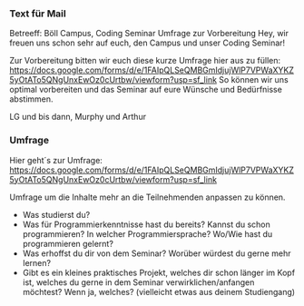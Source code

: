### Text für Mail
Betreeff: Böll Campus, Coding Seminar Umfrage zur Vorbereitung
Hey,
wir freuen uns schon sehr auf euch, den Campus und unser Coding Seminar!

Zur Vorbereitung bitten wir euch diese kurze Umfrage hier aus zu füllen:
https://docs.google.com/forms/d/e/1FAIpQLSeQMBGmIdjujWlP7VPWaXYKZ5yOtATo5QNgUnxEwOz0cUrtbw/viewform?usp=sf_link
So können wir uns optimal vorbereiten und das Seminar auf eure Wünsche und Bedürfnisse abstimmen.

LG und bis dann,
Murphy und Arthur

### Umfrage
Hier geht´s zur Umfrage:
https://docs.google.com/forms/d/e/1FAIpQLSeQMBGmIdjujWlP7VPWaXYKZ5yOtATo5QNgUnxEwOz0cUrtbw/viewform?usp=sf_link

Umfrage um die Inhalte mehr an die Teilnehmenden anpassen zu können.

- Was studierst du?
- Was für Programmierkenntnisse hast du bereits? Kannst du schon programmieren? In welcher Programmiersprache? Wo/Wie hast du programmieren gelernt?
- Was erhoffst du dir von dem Seminar? Worüber würdest du gerne mehr lernen?
- Gibt es ein kleines praktisches Projekt, welches dir schon länger im Kopf ist, welches du gerne in dem Seminar verwirklichen/anfangen möchtest? Wenn ja, welches? (vielleicht etwas aus deinem Studiengang)
